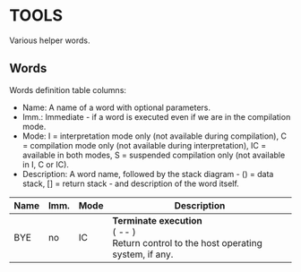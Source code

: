 # TOOLS

Various helper words.

## Words

Words definition table columns:

- Name: A name of a word with optional parameters.
- Imm.: Immediate - if a word is executed even if we are in the compilation mode.
- Mode: I = interpretation mode only (not available during compilation), C = compilation mode only
  (not available during interpretation), IC = available in both modes, S = suspended compilation only (not available in I, C or IC).
- Description: A word name, followed by the stack diagram - () = data stack, [] = return stack - and description of the word itself.

| Name | Imm. | Mode | Description                                                                 |
|------|------|------|-----------------------------------------------------------------------------|
| BYE  | no   | IC   | **Terminate execution**<br>( -- )<br>Return control to the host operating system, if any. |
